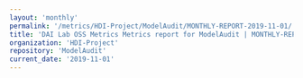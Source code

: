 ```yaml
---
layout: 'monthly'
permalink: '/metrics/HDI-Project/ModelAudit/MONTHLY-REPORT-2019-11-01/'
title: 'DAI Lab OSS Metrics Metrics report for ModelAudit | MONTHLY-REPORT-2019-11-01'
organization: 'HDI-Project'
repository: 'ModelAudit'
current_date: '2019-11-01'
---
```


